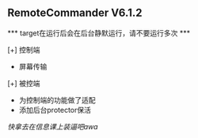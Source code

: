 ## RemoteCommander V6.1.2


*** target在运行后会在后台静默运行，请不要运行多次 ***


[+] 控制端
- 屏幕传输

[+] 被控端
- 为控制端的功能做了适配
- 添加后台protector保活


_快拿去在信息课上装逼吧awa_
